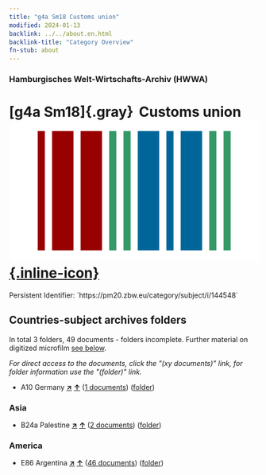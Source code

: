 ```yaml
---
title: "g4a Sm18 Customs union"
modified: 2024-01-13
backlink: ../../about.en.html
backlink-title: "Category Overview"
fn-stub: about
---
```


### Hamburgisches Welt-Wirtschafts-Archiv (HWWA)

# [g4a Sm18]{.gray}&#8201; Customs union &#160; [![Wikidata](/images/Wikidata-logo.svg "Wikidata"){.inline-icon}](http://www.wikidata.org/entity/Q104700048)

<div class="hint">Persistent Identifier: `https://pm20.zbw.eu/category/subject/i/144548`</div>







## Countries-subject archives folders







In total 3 folders, 49 documents - folders incomplete. Further material on digitized microfilm [see below](#filmsections).

_For direct access to the documents, click the "(xy documents)" link, for folder information use the "(folder)" link._


- A10 Germany [**&nearr;**](../../../geo/i/126128/about.en.html "Germany (all folders)") [**&uarr;**](../../../geo/about.en.html#A10 "Country category system") (<a href="https://pm20.zbw.eu/iiifview/folder/sh/126128,144548" title="about: Germany : Customs union" target="_blank">1 documents</a>) ([folder](../../../../folder/sh/1261xx/126128/1445xx/144548/about.en.html))

### Asia

- B24a Palestine [**&nearr;**](../../../geo/i/141115/about.en.html "Palestine (all folders)") [**&uarr;**](../../../geo/about.en.html#B24a "Country category system") (<a href="https://pm20.zbw.eu/iiifview/folder/sh/141115,144548" title="about: Palestine : Customs union" target="_blank">2 documents</a>) ([folder](../../../../folder/sh/1411xx/141115/1445xx/144548/about.en.html))

### America

- E86 Argentina [**&nearr;**](../../../geo/i/141692/about.en.html "Argentina (all folders)") [**&uarr;**](../../../geo/about.en.html#E86 "Country category system") (<a href="https://pm20.zbw.eu/iiifview/folder/sh/141692,144548" title="about: Argentina : Customs union" target="_blank">46 documents</a>) ([folder](../../../../folder/sh/1416xx/141692/1445xx/144548/about.en.html))



<a id="filmsections" />













